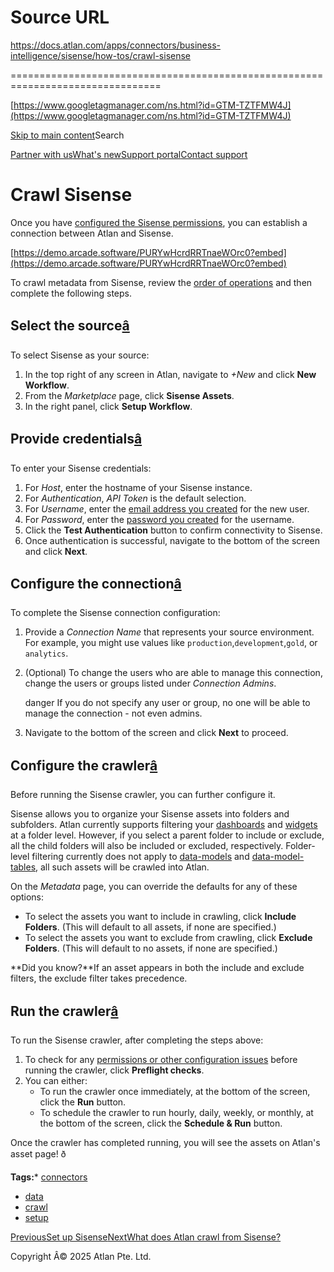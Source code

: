# Source URL
https://docs.atlan.com/apps/connectors/business-intelligence/sisense/how-tos/crawl-sisense

================================================================================

<!--
canonical: https://docs.atlan.com/apps/connectors/business-intelligence/sisense/how-tos/crawl-sisense
link-alternate: https://docs.atlan.com/apps/connectors/business-intelligence/sisense/how-tos/crawl-sisense
meta-description: Once you have [configured the Sisense permissions](/apps/connectors/business-intelligence/sisense/how-tos/set-up-sisense), you can establish a connection between Atlan and Sisense.
meta-docsearch:docusaurus_tag: docs-default-current
meta-docsearch:language: en
meta-docsearch:version: current
meta-docusaurus_locale: en
meta-docusaurus_tag: docs-default-current
meta-docusaurus_version: current
meta-generator: Docusaurus v3.8.1
meta-og-description: Once you have [configured the Sisense permissions](/apps/connectors/business-intelligence/sisense/how-tos/set-up-sisense), you can establish a connection between Atlan and Sisense.
meta-og-locale: en
meta-og-title: Crawl Sisense | Atlan Documentation
meta-og-url: https://docs.atlan.com/apps/connectors/business-intelligence/sisense/how-tos/crawl-sisense
meta-twitter:card: summary_large_image
meta-viewport: width=device-width,initial-scale=1
title: Crawl Sisense | Atlan Documentation
-->

[https://www.googletagmanager.com/ns.html?id=GTM-TZTFMW4J](https://www.googletagmanager.com/ns.html?id=GTM-TZTFMW4J)

[Skip to main content](#__docusaurus_skipToContent_fallback)Search

[Partner with us](https://docs.google.com/forms/d/e/1FAIpQLScuAIhCm2GS7YFstrOjawbP8J7PUmOynQo7wI2yGCcCyEcVSw/viewform)[What's new](https://shipped.atlan.com/)[Support portal](https://atlan.zendesk.com/auth/v2/login/signin?return_to=https%3A%2F%2Fatlan.zendesk.com%2Fhc%2Fen-us&theme=hc&locale=en-us&brand_id=1900000425113&auth_origin=1900000425113%2Cfalse%2Ctrue)[Contact support](/support/submit-request)

Crawl Sisense
=============

Once you have [configured the Sisense permissions](/apps/connectors/business-intelligence/sisense/how-tos/set-up-sisense), you can establish a connection between Atlan and Sisense.

[https://demo.arcade.software/PURYwHcrdRRTnaeWOrc0?embed](https://demo.arcade.software/PURYwHcrdRRTnaeWOrc0?embed)

To crawl metadata from Sisense, review the [order of operations](/product/connections/how-tos/order-workflows) and then complete the following steps.

Select the source[â](#select-the-source "Direct link to Select the source")
-----------------------------------------------------------------------------

To select Sisense as your source:

1. In the top right of any screen in Atlan, navigate to *\+New* and click **New Workflow**.
2. From the *Marketplace* page, click **Sisense Assets**.
3. In the right panel, click **Setup Workflow**.

Provide credentials[â](#provide-credentials "Direct link to Provide credentials")
-----------------------------------------------------------------------------------

To enter your Sisense credentials:

1. For *Host*, enter the hostname of your Sisense instance.
2. For *Authentication*, *API Token* is the default selection.
3. For *Username*, enter the [email address you created](/apps/connectors/business-intelligence/sisense/how-tos/set-up-sisense) for the new user.
4. For *Password*, enter the [password you created](/apps/connectors/business-intelligence/sisense/how-tos/set-up-sisense) for the username.
5. Click the **Test Authentication** button to confirm connectivity to Sisense.
6. Once authentication is successful, navigate to the bottom of the screen and click **Next**.

Configure the connection[â](#configure-the-connection "Direct link to Configure the connection")
--------------------------------------------------------------------------------------------------

To complete the Sisense connection configuration:

1. Provide a *Connection Name* that represents your source environment. For example, you might use values like `production`,`development`,`gold`, or `analytics`.
2. (Optional) To change the users who are able to manage this connection, change the users or groups listed under *Connection Admins*.

    danger If you do not specify any user or group, no one will be able to manage the connection \- not even admins.
3. Navigate to the bottom of the screen and click **Next** to proceed.

Configure the crawler[â](#configure-the-crawler "Direct link to Configure the crawler")
-----------------------------------------------------------------------------------------

Before running the Sisense crawler, you can further configure it.

Sisense allows you to organize your Sisense assets into folders and subfolders. Atlan currently supports filtering your [dashboards](/apps/connectors/business-intelligence/sisense/references/what-does-atlan-crawl-from-sisense#dashboards-) and [widgets](/apps/connectors/business-intelligence/sisense/references/what-does-atlan-crawl-from-sisense#widgets-) at a folder level. However, if you select a parent folder to include or exclude, all the child folders will also be included or excluded, respectively. Folder\-level filtering currently does not apply to [data\-models](/apps/connectors/business-intelligence/sisense/references/what-does-atlan-crawl-from-sisense#data-models) and [data\-model\-tables](/apps/connectors/business-intelligence/sisense/references/what-does-atlan-crawl-from-sisense#data-model-tables-), all such assets will be crawled into Atlan.

On the *Metadata* page, you can override the defaults for any of these options:

* To select the assets you want to include in crawling, click **Include Folders**. (This will default to all assets, if none are specified.)
* To select the assets you want to exclude from crawling, click **Exclude Folders**. (This will default to no assets, if none are specified.)

**Did you know?**If an asset appears in both the include and exclude filters, the exclude filter takes precedence.

Run the crawler[â](#run-the-crawler "Direct link to Run the crawler")
-----------------------------------------------------------------------

To run the Sisense crawler, after completing the steps above:

1. To check for any [permissions or other configuration issues](/apps/connectors/business-intelligence/sisense/references/preflight-checks-for-sisense) before running the crawler, click **Preflight checks**.
2. You can either:
    * To run the crawler once immediately, at the bottom of the screen, click the **Run** button.
    * To schedule the crawler to run hourly, daily, weekly, or monthly, at the bottom of the screen, click the **Schedule \& Run** button.

Once the crawler has completed running, you will see the assets on Atlan's asset page! ð

**Tags:*** [connectors](/tags/connectors)
* [data](/tags/data)
* [crawl](/tags/crawl)
* [setup](/tags/setup)

[PreviousSet up Sisense](/apps/connectors/business-intelligence/sisense/how-tos/set-up-sisense)[NextWhat does Atlan crawl from Sisense?](/apps/connectors/business-intelligence/sisense/references/what-does-atlan-crawl-from-sisense)

Copyright Â© 2025 Atlan Pte. Ltd.

